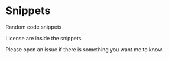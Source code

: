 # Snippets

Random code snippets

License are inside the snippets.

Please open an issue if there is something you want me to know.
